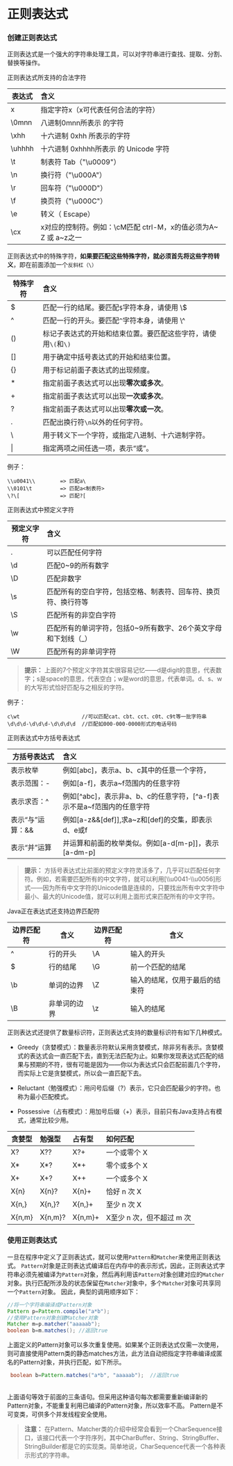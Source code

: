 # 正则表达式

### 创建正则表达式

正则表达式是一个强大的字符串处理工具，可以对字符串进行查找、提取、分割、替换等操作。

正则表达式所支持的合法字符

| 表达式 | 含义                                                         |
| ------ | :----------------------------------------------------------- |
| x      | 指定字符x（x可代表任何合法的字符）                           |
| \0mnn  | 八进制0mnn所表示 的字符                                      |
| \xhh   | 十六进制 0xhh 所表示的字符                                   |
| \uhhhh | 十六进制 0xhhhh所表示 的 Unicode 字符                        |
| \t     | 制表符 Tab（"\u0009"）                                       |
| \n     | 换行符（"\u000A"）                                           |
| \r     | 回车符（"\u000D"）                                           |
| \f     | 换页符（"\u000C"）                                           |
| \e     | 转义（ Escape）                                              |
| \cx    | x对应的控制符。例如：\cM匹配 ctrl-M，x的值必须为A\~ Z 或 a\~z之一 |

正则表达式中的特殊字符，**如果要匹配这些特殊字符，就必须首先将这些字符转义**，即在前面添加一个`反斜杠（\）`

| 特殊字符 | 含义                                                         |
| -------- | :----------------------------------------------------------- |
| $        | 匹配一行的结尾。要匹配`$`字符本身，请使用 \\$                |
| ^        | 匹配一行的开头。要匹配`^`字符本身，请使用 \\^                |
| ()       | 标记子表达式的开始和结束位置。要匹配这些字符，请使用`\(`和`\)` |
| []       | 用于确定中括号表达式的开始和结束位置。                       |
| {}       | 用于标记前面子表达式的出现频度。                             |
| *        | 指定前面子表达式可以出现**零次或多次**。                     |
| +        | 指定前面子表达式可以出现**一次或多次**。                     |
| ?        | 指定前面子表达式可以出现**零次或一次**。                     |
| .        | 匹配出换行符`\n`以外的任何字符。                             |
| \        | 用于转义下一个字符，或指定八进制、十六进制字符。             |
| \|       | 指定两项之间任选一项，表示“或”。                             |

例子：

```text
\\u0041\\        => 匹配a\
\\0101\t         => 匹配a<制表符>
\?\[             => 匹配?[
```

正则表达式中预定义字符

| 预定义字符 | 含义                                                         |
| ---------- | :----------------------------------------------------------- |
| .          | 可以匹配任何字符                                             |
| \d         | 匹配0\~9的所有数字                                           |
| \D         | 匹配非数字                                                   |
| \s         | 匹配所有的空白字符，包括空格、制表符、回车符、换页符、换行符等 |
| \S         | 匹配所有的非空白字符                                         |
| \w         | 匹配所有的单词字符，包括0\~9所有数字、26个英文字母和下划线（_） |
| \W         | 匹配所有的非单词字符                                         |


> **提示：**
> 上面的7个预定义字符其实很容易记忆——d是digit的意思，代表数字；s是space的意思，代表空白；w是word的意思，代表单词。d、s、w的大写形式恰好匹配与之相反的字符。

例子：

```text
c\wt  					//可以匹配cat、cbt、cct、c0t、c9t等一批字符串 
\d\d\d-\d\d\d-\d\d\d\d  //匹配如000-000-0000形式的电话号码
```

正则表达式中方括号表达式



| 方括号表达式     | 含义                                                         |
| ---------------- | :----------------------------------------------------------- |
| 表示枚举         | 例如[abc]，表示a、b、c其中的任意一个字符，                   |
| 表示范围：-      | 例如[a-f]，表示a\~f范围内的任意字符                          |
| 表示求否：^      | 例如[\^abc]，表示非a、b、c的任意字符，[\^a-f]表示不是a\~f范围内的任意字符 |
| 表示“与”运算：&& | 例如[a-z&&[def]],求a\~z和[def]的交集，即表示d、e或f          |
| 表示“并”运算     | 并运算和前面的枚举类似。例如[a-d[m-p]]，表示[a-dm-p]         |

> **提示：**
  方括号表达式比前面的预定义字符灵活多了，几乎可以匹配任何字符。例如，若需要匹配所有的中文字符，就可以利用[\\\u0041-\\\u0056]形式——因为所有中文字符的Unicode值是连续的，只要找出所有中文字符中最小、最大的Unicode值，就可以利用上面形式来匹配所有的中文字符。

Java正在表达式还支持边界匹配符

| 边界匹配符 | 含义         | 边界匹配符 | 含义                           |
| ---------- | ------------ | ---------- | ------------------------------ |
| ^          | 行的开头     | \A         | 输入的开头                     |
| $          | 行的结尾     | \G         | 前一个匹配的结尾               |
| \b         | 单词的边界   | \Z         | 输入的结尾，仅用于最后的结束符 |
| \B         | 非单词的边界 | \z         | 输入的结尾                     |

正则表达式还提供了数量标识符，正则表达式支持的数量标识符有如下几种模式。

-  Greedy（贪婪模式）：数量表示符默认采用贪婪模式，除非另有表示。贪婪模式的表达式会一直匹配下去，直到无法匹配为止。如果你发现表达式匹配的结果与预期的不符，很有可能是因为——你以为表达式只会匹配前面几个字符，而实际上它是贪婪模式，所以会一直匹配下去。

- Reluctant（勉强模式）：用问号后缀（?）表示，它只会匹配最少的字符。也称为最小匹配模式。

- Possessive（占有模式）：用加号后缀（+）表示，目前只有Java支持占有模式，通常比较少用。

|贪婪型  | 勉强型 |  占有型  | 如何匹配 |
| ---------- | :------------ | :---------- | :------------------ |
|X?      | X??         | X?+           |一个或零个 X|
|X*      | X*?         | X*+           |零个或多个 X|
|X+      | X+?         | X++           |一个或多个 X|
|X{n}    | X{n}?       | X{n}+         |恰好 n 次 X|
|X{n,}   |  X{n,}?     |X{n,}+         |至少 n 次 X|
|X{n,m}  |  X{n,m}?    | X{n,m}+     |X至少 n 次，但不超过 m 次|

### 使用正则表达式

一旦在程序中定义了正则表达式，就可以使用`Pattern`和`Matcher`来使用正则表达式。
`Pattern`对象是正则表达式编译后在内存中的表示形式，因此，正则表达式字符串必须先被编译为`Pattern`对象，然后再利用该`Pattern`对象创建对应的`Matcher`对象。执行匹配所涉及的状态保留在`Matcher`对象中，多个`Matcher`对象可共享同一个`Pattern`对象。
因此，典型的调用顺序如下：

```java
//将一个字符串编译成Pattern对象       
Pattern p=Pattern.compile("a*b"); 
//使用Pattern对象创建Matcher对象 
Matcher m=p.matcher("aaaaab"); 
boolean b=m.matches(); //返回true
```

上面定义的Pattern对象可以多次重复使用。如果某个正则表达式仅需一次使用，则可直接使用Pattern类的静态matches方法，此方法自动把指定字符串编译成匿名的Pattern对象，并执行匹配，如下所示。

```java
 boolean b=Pattern.matches("a*b", "aaaaab");  //返回true
```



        


         
上面语句等效于前面的三条语句。但采用这种语句每次都需要重新编译新的Pattern对象，不能重复利用已编译的Pattern对象，所以效率不高。
Pattern是不可变类，可供多个并发线程安全使用。

> **注意：**
> 在Pattern、Matcher类的介绍中经常会看到一个CharSequence接口，该接口代表一个字符序列，其中CharBuffer、String、StringBuffer、StringBuilder都是它的实现类。简单地说，CharSequence代表一个各种表示形式的字符串。